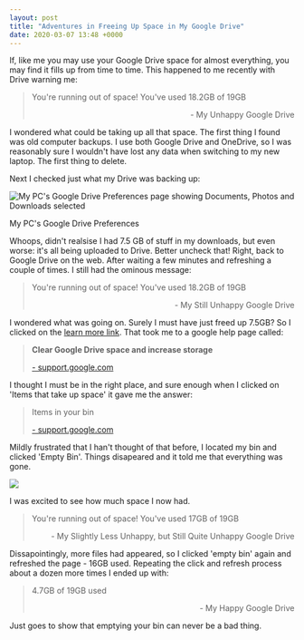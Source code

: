 ```yaml
---
layout: post
title: "Adventures in Freeing Up Space in My Google Drive"
date: 2020-03-07 13:48 +0000
---
```


If, like me you may use your Google Drive space for almost everything, you may find it fills up from time to time. This happened to me recently with Drive warning me:

> You're running out of space! You've used 18.2GB of 19GB
> 
> <p style="text-align:right;">- My Unhappy Google Drive</p>

I wondered what could be taking up all that space. The first thing I found was old computer backups. I use both Google Drive and OneDrive, so I was reasonably sure I wouldn't have lost any data when switching to my new laptop. The first thing to delete.

Next I checked just what my Drive was backing up:

![My PC's Google Drive Preferences page showing Documents, Photos and Downloads selected](https://joshsblogaboutstuff.files.wordpress.com/2020/03/image.png?w=802)

My PC's Google Drive Preferences

Whoops, didn't realsise I had 7.5 GB of stuff in my downloads, but even worse: it's all being uploaded to Drive. Better uncheck that! Right, back to Google Drive on the web. After waiting a few minutes and refreshing a couple of times. I still had the ominous message:

> You're running out of space! You've used 18.2GB of 19GB
> 
> <p style="text-align:right;">- My Still Unhappy Google Drive</p>

I wondered what was going on. Surely I must have just freed up 7.5GB? So I clicked on the [learn more link](https://support.google.com/drive/answer/6374270?hl=en-GB). That took me to a google help page called:

> **Clear Google Drive space and increase storage**
> 
> <a href="https://support.google.com/" style="text-align:right;">- support.google.com</a>

I thought I must be in the right place, and sure enough when I clicked on 'Items that take up space' it gave me the answer:

> Items in your bin
> 
> <a href="https://support.google.com/" style="text-align:right;">- support.google.com</a>

Mildly frustrated that I han't thought of that before, I located my bin and clicked 'Empty Bin'. Things disapeared and it told me that everything was gone.

![](https://joshsblogaboutstuff.files.wordpress.com/2020/03/image-3.png?w=550)

I was excited to see how much space I now had.

> You're running out of space! You've used 17GB of 19GB
> 
> <p style="text-align:right;">- My Slightly Less Unhappy, but Still Quite Unhappy Google Drive</p>

Dissapointingly, more files had appeared, so I clicked 'empty bin' again and refreshed the page - 16GB used. Repeating the click and refresh process about a dozen more times I ended up with:

> 4.7GB of 19GB used
> 
> <p style="text-align:right;">- My Happy Google Drive</p>

Just goes to show that emptying your bin can never be a bad thing.
